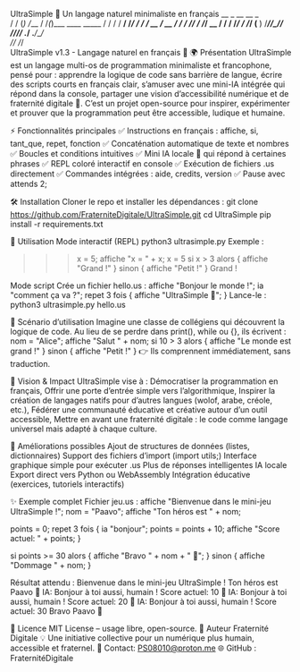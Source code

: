UltraSimple 🚀
Un langage naturel minimaliste en français
      __    _ __      __  _                 
     / /   (_) /___  / /_(_)___  ____  _____
    / /   / / __/ /_/ / / / __ \/ __ \/ ___/
   / /___/ / /_/ __  / / / /_/ / /_/ (__  ) 
  /_____/_/\__/_/ /_/_/_/ .___/ .___/____/  
                       /_/   /_/            
       UltraSimple v1.3 - Langage naturel en français 🚀
🌍 Présentation
UltraSimple est un langage multi-os de programmation minimaliste et francophone, pensé pour :
apprendre la logique de code sans barrière de langue,
écrire des scripts courts en français clair,
s’amuser avec une mini-IA intégrée qui répond dans la console,
partager une vision d’accessibilité numérique et de fraternité digitale 🤝.
C’est un projet open-source pour inspirer, expérimenter et prouver que la programmation peut être accessible, ludique et humaine.

⚡ Fonctionnalités principales
✅ Instructions en français : affiche, si, tant_que, repet, fonction
✅ Concaténation automatique de texte et nombres
✅ Boucles et conditions intuitives
✅ Mini IA locale 🤖 qui répond à certaines phrases
✅ REPL coloré interactif en console
✅ Exécution de fichiers .us directement
✅ Commandes intégrées : aide, credits, version
✅ Pause avec attends 2;

🛠️ Installation
Cloner le repo et installer les dépendances :
git clone https://github.com/FraterniteDigitale/UltraSimple.git
cd UltraSimple
pip install -r requirements.txt

🚀 Utilisation
Mode interactif (REPL)
python3 ultrasimple.py
Exemple :
>>> x = 5;
>>> affiche "x = " + x;
x = 5
>>> si x > 3 alors { affiche "Grand !" } sinon { affiche "Petit !" }
Grand !

Mode script
Crée un fichier hello.us :
affiche "Bonjour le monde !";
ia "comment ça va ?";
repet 3 fois { affiche "UltraSimple 💚"; }
Lance-le :
python3 ultrasimple.py hello.us

📖 Scénario d’utilisation
Imagine une classe de collégiens qui découvrent la logique de code.
Au lieu de se perdre dans print(), while ou {}, ils écrivent :
nom = "Alice";
affiche "Salut " + nom;
si 10 > 3 alors { affiche "Le monde est grand !" } sinon { affiche "Petit !" }
👉 Ils comprennent immédiatement, sans traduction.

🔮 Vision & Impact
UltraSimple vise à :
Démocratiser la programmation en français,
Offrir une porte d’entrée simple vers l’algorithmique,
Inspirer la création de langages natifs pour d’autres langues (wolof, arabe, créole, etc.),
Fédérer une communauté éducative et créative autour d’un outil accessible,
Mettre en avant une fraternité digitale : le code comme langage universel mais adapté à chaque culture.

🚧 Améliorations possibles
Ajout de structures de données (listes, dictionnaires)
Support des fichiers d’import (import utils;)
Interface graphique simple pour exécuter .us
Plus de réponses intelligentes IA locale
Export direct vers Python ou WebAssembly
Intégration éducative (exercices, tutoriels interactifs)

✨ Exemple complet
Fichier jeu.us :
affiche "Bienvenue dans le mini-jeu UltraSimple !";
nom = "Paavo";
affiche "Ton héros est " + nom;

points = 0;
repet 3 fois {
    ia "bonjour";
    points = points + 10;
    affiche "Score actuel: " + points;
}

si points >= 30 alors {
    affiche "Bravo " + nom + " 🎉";
} sinon {
    affiche "Dommage " + nom;
}

Résultat attendu :
Bienvenue dans le mini-jeu UltraSimple !
Ton héros est Paavo
🤖 IA: Bonjour à toi aussi, humain !
Score actuel: 10
🤖 IA: Bonjour à toi aussi, humain !
Score actuel: 20
🤖 IA: Bonjour à toi aussi, humain !
Score actuel: 30
Bravo Paavo 🎉

📜 Licence
MIT License – usage libre, open-source.
👤 Auteur
Fraternité Digitale
💡 Une initiative collective pour un numérique plus humain, accessible et fraternel.
📧 Contact: PS08010@proton.me
🌐 GitHub : FraternitéDigitale
